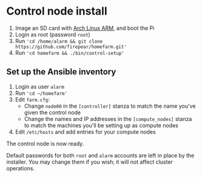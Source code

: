 # Control node install

1. Image an SD card with [Arch Linux
   ARM](https://archlinuxarm.org/platforms/armv8/broadcom/raspberry-pi-3),
   and boot the Pi
1. Login as root (password `root`)
1. Run `'cd /home/alarm && git clone https://github.com/firepear/homefarm.git'`
1. Run `'cd homefarm && ./bin/control-setup'`

## Set up the Ansible inventory

1. Login as user `alarm`
1. Run `'cd ~/homefarm'`
1. Edit `farm.cfg`:
     * Change `node00` in the `[controller]` stanza to match the name
       you've given the control node
     * Change the names and IP addresses in the `[compute_nodes]`
       stanza to match the machines you'll be setting up as compute
       nodes
1. Edit `/etc/hosts` and add entries for your compute nodes

The control node is now ready.

Default passwords for both `root` and `alarm` accounts are left in
place by the installer. You may change them if you wish; it will not
affect cluster operations.

